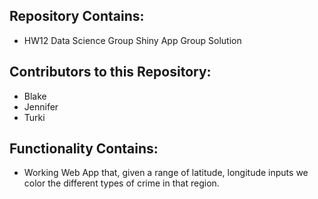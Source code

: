 <h2>Repository Contains: </h2>
<ul>
<li>HW12 Data Science Group Shiny App Group Solution</li>
</ul>

<h2>Contributors to this Repository: </h2>
<ul>
<li>Blake</li>
<li>Jennifer</li>
<li>Turki</li>
</ul>

<h2> Functionality Contains: </h2>
<ul>
<li>Working Web App that, given a range of latitude, longitude inputs we color the different types of crime in that region.</li>
</ul>
